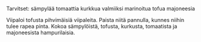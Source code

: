 Tarvitset:
sämpylää
tomaattia
kurkkua
valmiiksi marinoitua tofua
majoneesia

Viipaloi tofusta pihvimäisiä viipaleita. Paista niitä pannulla, kunnes niihin tulee rapea pinta.
Kokoa sämpylöistä, tofusta, kurkusta, tomaatista ja majoneesista hampurilaisia.
